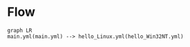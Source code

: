 



# Flow
  
```mermaid  
graph LR  
main.yml(main.yml) --> hello_Linux.yml(hello_Win32NT.yml)  
```